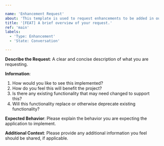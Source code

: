 ```yaml
---

name: 'Enhancement Request'
about: 'This template is used to request enhancements to be added in our projects.'
title: '[FEAT] A brief overview of your request.'
ref: 'main'
labels:
  - 'Type: Enhancement'
  - 'State: Conversation'

---
```


**Describe the Request**: A clear and concise description of what you are requesting.

**Information**:

1. How would you like to see this implemented?
2. How do you feel this will benefit the project?
3. Is there any existing functionality that may need changed to support this?
4. Will this functionality replace or otherwise deprecate existing functionality?

**Expected Behavior**: Please explain the behavior you are expecting the application to implement.

**Additional Context**: Please provide any additional information you feel should be shared, if applicable.
